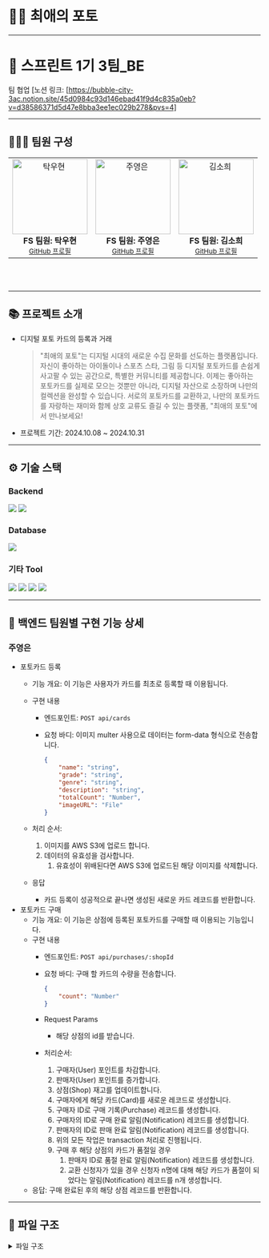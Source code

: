 # 📸💕 최애의 포토

---

# **👥 스프린트 1기 3팀_BE**

팀 협업 [노션 링크: [https://bubble-city-3ac.notion.site/45d0984c93d146ebad41f9d4c835a0eb?v=d38586371d5d47e8bba3ee1ec029b278&pvs=4]

---

## **👨‍👩‍👧 팀원 구성**
<div align="center">
  <table height="250px" width="100%">
    <tbody>
      <tr>
        <td align="center">
          <img src="https://github.com/user-attachments/assets/866cb1b5-a8d5-4a3c-ab6e-00b1356f8cf1" width="150px;" alt="탁우현"/><br />
          <b>FS 팀원: 탁우현</b><br />
          <sub><a href="https://github.com/WooHyunTak">GitHub 프로필</a></sub>
        </td>
        <td align="center">
          <img src="https://github.com/user-attachments/assets/56e6f1e8-955f-451d-b68e-f68011bba6c2" width="150px;" alt="주영은"/><br />
          <b>FS 팀원: 주영은</b><br />
          <sub><a href="https://github.com/juyeongeun">GitHub 프로필</a></sub>
        </td>
        <td align="center">
          <img src="https://github.com/user-attachments/assets/f2225266-aa8d-470a-ac16-abfea32c1e43" width="150px;" alt="김소희"/><br />
          <b>FS 팀원: 김소희</b><br />
          <sub><a href="https://github.com/Im-amberIm">GitHub 프로필</a></sub>
        </td>
      </tr>
    </tbody>
  </table>
</div>


---

## **📚 프로젝트 소개**

- 디지털 포토 카드의 등록과 거래
    
    > "최애의 포토"는 디지털 시대의 새로운 수집 문화를 선도하는 플랫폼입니다. 자신이 좋아하는 아이돌이나 스포츠 스타, 그림 등 디지털 포토카드를 손쉽게 사고팔 수 있는 공간으로, 특별한 커뮤니티를 제공합니다. 이제는 좋아하는 포토카드를 실제로 모으는 것뿐만 아니라, 디지털 자산으로 소장하며 나만의 컬렉션을 완성할 수 있습니다. 서로의 포토카드를 교환하고, 나만의 포토카드를 자랑하는 재미와 함께 상호 교류도 즐길 수 있는 플랫폼, "최애의 포토"에서 만나보세요!
    > 
- 프로젝트 기간: 2024.10.08 ~ 2024.10.31

---

## **⚙ 기술 스택**

### Backend

<img src="https://img.shields.io/badge/express-000000?style=for-the-badge&logo=express&logoColor=white"> <img src="https://img.shields.io/badge/PrismaORM-2D3748?style=for-the-badge&logo=Prisma&logoColor=white">

### Database

<img src="https://img.shields.io/badge/PostgreSQL-4169E1?style=for-the-badge&logo=PostgreSQL&logoColor=white">

### 기타 Tool

<img src="https://img.shields.io/badge/github-181717?style=for-the-badge&logo=github&logoColor=white"> <img src="https://img.shields.io/badge/discord-5865F2?style=for-the-badge&logo=discord&logoColor=white"> <img src="https://img.shields.io/badge/Zoom-0B5CFF?style=for-the-badge&logo=zoom&logoColor=white"> <img src="https://img.shields.io/badge/notion-000000?style=for-the-badge&logo=notion&logoColor=white">

---

## **📌 백엔드 팀원별 구현 기능 상세**

### 주영은

- 포토카드 등록
    - 기능 개요: 이 기능은 사용자가 카드를 최초로 등록할 때 이용됩니다.
    - 구현 내용
        - 엔드포인트: `POST api/cards`
        - 요청 바디: 이미지 multer 사용으로 데이터는 form-data 형식으로 전송합니다.
            
            ```json
            {
            	"name": "string",
            	"grade": "string",
            	"genre": "string",
            	"description": "string",
            	"totalCount": "Number",
            	"imageURL": "File"
            }
            ```
            
    - 처리 순서:
        1. 이미지를 AWS S3에 업로드 합니다.
        2. 데이터의 유효성을 검사합니다.
            1. 유효성이 위배된다면 AWS S3에 업로드된 해당 이미지를 삭제합니다.
    - 응답
        - 카드 등록이 성공적으로 끝나면 생성된 새로운 카드 레코드를 반환합니다.
- 포토카드 구매
    - 기능 개요: 이 기능은 상점에 등록된 포토카드를 구매할 때 이용되는 기능입니다.
    - 구현 내용
        - 엔드포인트: `POST api/purchases/:shopId`
        - 요청 바디: 구매 할 카드의 수량을 전송합니다.
            
            ```json
            {
            	"count": "Number"
            }
            ```
            
        - Request Params
            - 해당 상점의 id를 받습니다.
        - 처리순서:
            1. 구매자(User) 포인트를 차감합니다.
            2. 판매자(User) 포인트를 증가합니다.
            3. 상점(Shop) 재고를 업데이트합니다.
            4. 구매자에게 해당 카드(Card)를 새로운 레코드로 생성합니다.
            5. 구매자 ID로 구매 기록(Purchase) 레코드를 생성합니다.
            6. 구매자의 ID로 구매 완료 알림(Notification) 레코드를 생성합니다.
            7. 판매자의 ID로 판매 완료 알림(Notification) 레코드를 생성합니다.
            8. 위의 모든 작업은 transaction 처리로 진행됩니다.
            9. 구매 후 해당 상점의 카드가 품절일 경우
                1. 판매자 ID로 품절 완료 알림(Notification) 레코드를 생성합니다.
                2. 교환 신청자가 있을 경우 신청자 n명에 대해 해당 카드가 품절이 되었다는 알림(Notification) 레코드를 n개 생성합니다.
    - 응답: 구매 완료된 후의 해당 상점 레코드를 반환합니다.

---

## 📁 파일 구조
<details>
  <summary>파일 구조</summary>
<pre>
├─ app.js
├─ config
│  ├─ cookiesConfig.js
│  └─ passportConfig.js
├─ controllers
│  ├─ cardController.js
│  ├─ exchangeController.js
│  ├─ notificationController.js
│  ├─ pointController.js
│  ├─ purchaseController.js
│  ├─ shopController.js
│  └─ userController.js
├─ env.js
├─ middlewares
│  ├─ card
│  │  ├─ cardValidation.js
│  │  └─ imageUpload.js
│  ├─ error
│  │  └─ errorHandler.js
│  ├─ exchange
│  │  └─ exchangeValidation.js
│  ├─ passport
│  │  └─ jwtToken.js
│  ├─ shop
│  │  └─ shopValidation.js
│  └─ users
│     ├─ authUser.js
│     └─ userValidation.js
├─ package-lock.json
├─ package.json
├─ prisma
│  ├─ mockData.js
│  ├─ schema.prisma
│  └─ seed.js
├─ repositorys
│  ├─ cardRepository.js
│  ├─ exchangeRepository.js
│  ├─ notificationRepository.js
│  ├─ pointRepository.js
│  ├─ purchaseRepository.js
│  ├─ shopRepository.js
│  └─ userRepository.js
├─ services
│  ├─ cardService.js
│  ├─ exchangeService.js
│  ├─ notificationService.js
│  ├─ pointService.js
│  ├─ purchaseService.js
│  ├─ shopService.js
│  └─ userService.js
└─ utils
   ├─ error
   │  └─ asyncHandle.js
   ├─ notification
   │  └─ createByType.js
   ├─ prismaClient.js
   └─ random
      └─ random.js
</pre>
</details>
